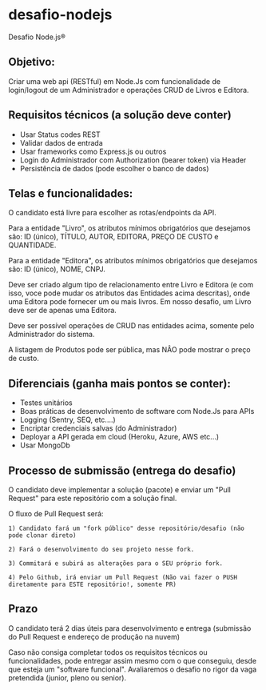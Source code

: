 # desafio-nodejs
Desafio Node.js®

## Objetivo: 
Criar uma web api (RESTful) em Node.Js com funcionalidade de login/logout de um Administrador e operações CRUD de Livros e Editora.

## Requisitos técnicos (a solução deve conter)
- Usar Status codes REST
- Validar dados de entrada
- Usar frameworks como Express.js ou outros
- Login do Administrador com Authorization (bearer token) via Header
- Persistência de dados (pode escolher o banco de dados)

## Telas e funcionalidades:
O candidato está livre para escolher as rotas/endpoints da API.

Para a entidade "Livro", os atributos mínimos obrigatórios que desejamos são: ID (único), TÍTULO, AUTOR, EDITORA, PREÇO DE CUSTO e QUANTIDADE.

Para a entidade "Editora", os atributos mínimos obrigatórios que desejamos são: ID (único), NOME, CNPJ.

Deve ser criado algum tipo de relacionamento entre Livro e Editora (e com isso, voce pode mudar os atributos das Entidades acima descritas), onde uma Editora pode fornecer um ou mais livros. Em nosso desafio, um Livro deve ser de apenas uma Editora.

Deve ser possível operações de CRUD nas entidades acima, somente pelo Administrador do sistema.

A listagem de Produtos pode ser pública, mas NÂO pode mostrar o preço de custo.

## Diferenciais (ganha mais pontos se conter):
- Testes unitários
- Boas práticas de desenvolvimento de software com Node.Js para APIs
- Logging (Sentry, SEQ, etc....)
- Encriptar credenciais salvas (do Administrador)
- Deployar a API gerada em cloud (Heroku, Azure, AWS etc...)
- Usar MongoDb

## Processo de submissão (entrega do desafio)

O candidato deve implementar a solução (pacote) e enviar um "Pull Request" para este repositório com a solução final.

O fluxo de Pull Request será:

    1) Candidato fará um "fork público" desse repositório/desafio (não pode clonar direto)
    
    2) Fará o desenvolvimento do seu projeto nesse fork.
    
    3) Commitará e subirá as alterações para o SEU próprio fork.
    
    4) Pelo Github, irá enviar um Pull Request (Não vai fazer o PUSH diretamente para ESTE repositório!, somente PR)
    
    
## Prazo

O candidato terá 2 dias úteis para desenvolvimento e entrega (submissão do Pull Request e endereço de produção na nuvem)

Caso não consiga completar todos os requisitos técnicos ou funcionalidades, pode entregar assim mesmo com o que conseguiu, desde que esteja um "software funcional". 
Avaliaremos o desafio no rigor da vaga pretendida (junior, pleno ou senior).
